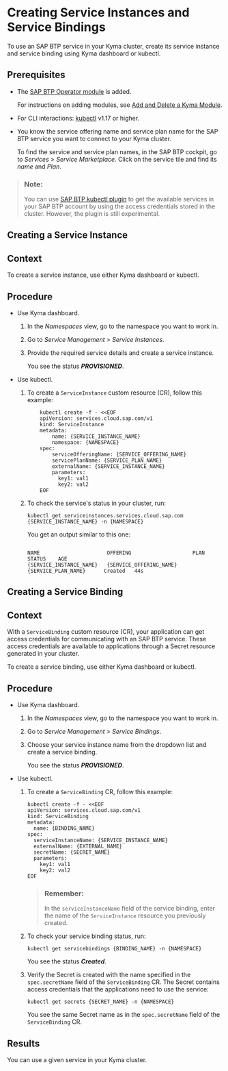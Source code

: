 <!-- loio17bd304aeab34294a4ca34fa9564147c -->

# Creating Service Instances and Service Bindings

To use an SAP BTP service in your Kyma cluster, create its service instance and service binding using Kyma dashboard or kubectl.



<a name="loio17bd304aeab34294a4ca34fa9564147c__prereq_wyw_t4w_ycc"/>

## Prerequisites

-   The [SAP BTP Operator module](sap-btp-operator-module-50347ea.md) is added.

    For instructions on adding modules, see [Add and Delete a Kyma Module](../50-administration-and-ops/add-and-delete-a-kyma-module-1b548e9.md#loio1b548e9ad4744b978b8b595288b0cb5c).

-   For CLI interactions: [kubectl](https://kubernetes.io/docs/tasks/tools/) v1.17 or higher.

-   You know the service offering name and service plan name for the SAP BTP service you want to connect to your Kyma cluster.

    To find the service and service plan names, in the SAP BTP cockpit, go to *Services* \> *Service Marketplace*. Click on the service tile and find its *name* and *Plan*.


> ### Note:  
> You can use [SAP BTP kubectl plugin](https://github.com/SAP/sap-btp-service-operator#sap-btp-kubectl-plugin-experimental) to get the available services in your SAP BTP account by using the access credentials stored in the cluster. However, the plugin is still experimental.

<a name="task_tps_kqw_ycc"/>

<!-- task\_tps\_kqw\_ycc -->

## Creating a Service Instance



<a name="task_tps_kqw_ycc__context_xl3_m25_cdc"/>

## Context

To create a service instance, use either Kyma dashboard or kubectl.



<a name="task_tps_kqw_ycc__steps-unordered_hv2_nqw_ycc"/>

## Procedure

-   Use Kyma dashboard.

    1.  In the *Namespaces* view, go to the namespace you want to work in.

    2.  Go to *Service Management* \> *Service Instances*.

    3.  Provide the required service details and create a service instance.

        You see the status ***PROVISIONED***.


-   Use kubectl.

    1.  To create a `ServiceInstance` custom resource \(CR\), follow this example:

        ```
            kubectl create -f - <<EOF 
            apiVersion: services.cloud.sap.com/v1
            kind: ServiceInstance
            metadata:
                name: {SERVICE_INSTANCE_NAME}
                namespace: {NAMESPACE} 
            spec:
                serviceOfferingName: {SERVICE_OFFERING_NAME}
                servicePlanName: {SERVICE_PLAN_NAME}
                externalName: {SERVICE_INSTANCE_NAME}
                parameters:
                  key1: val1
                  key2: val2
            EOF
        ```

    2.  To check the service's status in your cluster, run:

        ```
        kubectl get serviceinstances.services.cloud.sap.com {SERVICE_INSTANCE_NAME} -n {NAMESPACE}
        ```

        You get an output similar to this one:

        ```
        
        NAME                      OFFERING                    PLAN                     STATUS    AGE
        {SERVICE_INSTANCE_NAME}   {SERVICE_OFFERING_NAME}     {SERVICE_PLAN_NAME}      Created   44s
        ```



<a name="task_jjq_5rw_ycc"/>

<!-- task\_jjq\_5rw\_ycc -->

## Creating a Service Binding



<a name="task_jjq_5rw_ycc__context_nw2_xrw_ycc"/>

## Context

With a `ServiceBinding` custom resource \(CR\), your application can get access credentials for communicating with an SAP BTP service. These access credentials are available to applications through a Secret resource generated in your cluster.

To create a service binding, use either Kyma dashboard or kubectl.



<a name="task_jjq_5rw_ycc__steps-unordered_zh5_zrw_ycc"/>

## Procedure

-   Use Kyma dashboard.

    1.  In the *Namespaces* view, go to the namespace you want to work in.

    2.  Go to *Service Management* \> *Service Bindings*.

    3.  Choose your service instance name from the dropdown list and create a service binding.

        You see the status ***PROVISIONED***.


-   Use kubectl.

    1.  To create a `ServiceBinding` CR, follow this example:

        ```
        kubectl create -f - <<EOF
        apiVersion: services.cloud.sap.com/v1
        kind: ServiceBinding
        metadata:
          name: {BINDING_NAME}
        spec:
          serviceInstanceName: {SERVICE_INSTANCE_NAME}
          externalName: {EXTERNAL_NAME}
          secretName: {SECRET_NAME}
          parameters:
            key1: val1
            key2: val2   
        EOF        
        ```

        > ### Remember:  
        > In the `serviceInstanceName` field of the service binding, enter the name of the `ServiceInstance` resource you previously created.

    2.  To check your service binding status, run:

        ```
        kubectl get servicebindings {BINDING_NAME} -n {NAMESPACE}
        
        ```

        You see the status ***Created***.

    3.  Verify the Secret is created with the name specified in the `spec.secretName` field of the `ServiceBinding` CR. The Secret contains access credentials that the applications need to use the service:

        ```
        kubectl get secrets {SECRET_NAME} -n {NAMESPACE}
        
        ```

        You see the same Secret name as in the `spec.secretName` field of the `ServiceBinding` CR.





<a name="task_jjq_5rw_ycc__result_lqh_wtw_ycc"/>

## Results

You can use a given service in your Kyma cluster.

